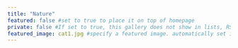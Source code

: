 ```yaml
---
title: "Nature"
featured: false #set to true to place it on top of homepage
private: false #If set to true, this gallery does not show in lists, RSS, sitemaps, etc. On list pages, use cascade to hide descendants.
featured_image: cat1.jpg #specify a featured image. automatically set if null
---
```

